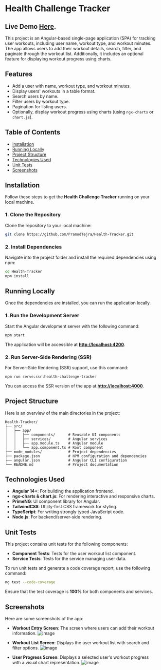 # Health Challenge Tracker

## Live Demo **[Here](https://health-tracker-4asjs8oaw-pramodtejras-projects.vercel.app/).**

This project is an Angular-based single-page application (SPA) for tracking user workouts, including user name, workout type, and workout minutes. The app allows users to add their workout details, search, filter, and paginate through the workout list. Additionally, it includes an optional feature for displaying workout progress using charts.

## Features
- Add a user with name, workout type, and workout minutes.
- Display users' workouts in a table format.
- Search users by name.
- Filter users by workout type.
- Pagination for listing users.
- Optionally, display workout progress using charts (using `ngx-charts` or `chart.js`).

## Table of Contents
- [Installation](#installation)
- [Running Locally](#running-locally)
- [Project Structure](#project-structure)
- [Technologies Used](#technologies-used)
- [Unit Tests](#unit-tests)
- [Screenshots](#screenshots)

## Installation

Follow these steps to get the **Health Challenge Tracker** running on your local machine.

### 1. Clone the Repository

Clone the repository to your local machine:

```bash
git clone https://github.com/PramodTejra/Health-Tracker.git
```

### 2. Install Dependencies

Navigate into the project folder and install the required dependencies using npm:

```bash
cd Health-Tracker
npm install
```

## Running Locally

Once the dependencies are installed, you can run the application locally.

### 1. Run the Development Server

Start the Angular development server with the following command:

```bash
npm start
```

The application will be accessible at **[http://localhost:4200](http://localhost:4200)**.

### 2. Run Server-Side Rendering (SSR)

For Server-Side Rendering (SSR) support, use this command:

```bash
npm run serve:ssr:health-challenge-tracker
```

You can access the SSR version of the app at **[http://localhost:4000](http://localhost:4000)**.

## Project Structure

Here is an overview of the main directories in the project:

```plaintext
Health-Tracker/
├── src/
│   ├── app/
│   │   ├── components/      # Reusable UI components
│   │   ├── services/        # Angular services
│   │   ├── app.module.ts    # Angular module
│   │   └── app.component.ts # Root component
├── node_modules/            # Project dependencies
├── package.json             # NPM configuration and dependencies
├── angular.json             # Angular CLI configuration
└── README.md                # Project documentation
```

## Technologies Used

- **Angular 14+**: For building the application frontend.
- **ngx-charts & chart.js**: For rendering interactive and responsive charts.
- **PrimeNG**: UI component library for Angular.
- **TailwindCSS**: Utility-first CSS framework for styling.
- **TypeScript**: For writing strongly typed JavaScript code.
- **Node.js**: For backend/server-side rendering.

## Unit Tests

This project contains unit tests for the following components:

- **Component Tests**: Tests for the user workout list component.
- **Service Tests**: Tests for the service managing user data.

To run unit tests and generate a code coverage report, use the following command:

```bash
ng test --code-coverage
```

Ensure that the test coverage is **100%** for both components and services.



## Screenshots

Here are some screenshots of the app:

- **Workout Entry Screen**: The screen where users can add their workout information.
  ![image](https://github.com/user-attachments/assets/91b9eb57-bbfe-4309-b04b-5d1e08e4839d)

- **Workout List Screen**: Displays the user workout list with search and filter options.
 ![image](https://github.com/user-attachments/assets/895e10ed-9344-4efc-b04b-1b078b7504a6)

- **User Progress Screen**: Displays a selected user's workout progress with a visual chart representation.
  ![image](https://github.com/user-attachments/assets/077e9584-1bf2-404b-a2b2-efb9e9c978f6)

